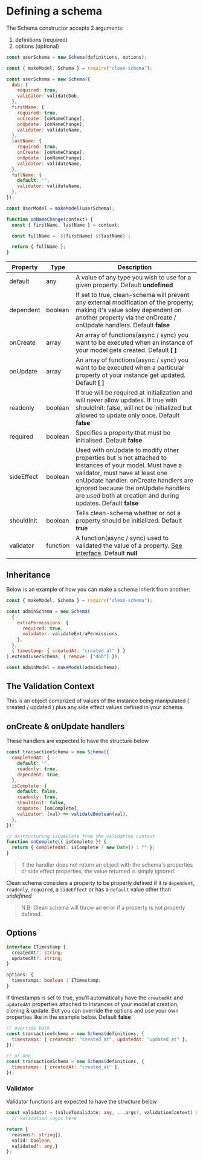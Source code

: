 # Defining a schema

The Schema constructor accepts 2 arguments:

1. definitions (required)
1. options (optional)

```javascript
const userSchema = new Schema(definitions, options);
```

```javascript
const { makeModel, Schema } = require("clean-schema");

const userSchema = new Schema({
  dob: {
    required: true,
    validator: validateDob,
  },
  firstName: {
    required: true,
    onCreate: [onNameChange],
    onUpdate: [onNameChange],
    validator: validateName,
  },
  lastName: {
    required: true,
    onCreate: [onNameChange],
    onUpdate: [onNameChange],
    validator: validateName,
  },
  fullName: {
    default: "",
    validator: validateName,
  },
});

const UserModel = makeModel(userSchema);

function onNameChange(context) {
  const { firstName, lastName } = context;

  const fullName = `${firstName} ${lastName}`;

  return { fullName };
}
```

| Property   | Type     | Description                                                                                                                                                                                                                                                                               |
| ---------- | -------- | ----------------------------------------------------------------------------------------------------------------------------------------------------------------------------------------------------------------------------------------------------------------------------------------- |
| default    | any      | A value of any type you wish to use for a given property. Default **undefined**                                                                                                                                                                                                           |
| dependent  | boolean  | If set to true, clean-schema will prevent any external modification of the property; making it's value soley dependent on another property via the onCreate / onUpdate handlers. Default **false**                                                                                        |
| onCreate   | array    | An array of functions(async / sync) you want to be executed when an instance of your model gets created. Default **[ ]**                                                                                                                                                                  |
| onUpdate   | array    | An array of functions(async / sync) you want to be executed when a particular property of your instance get updated. Default **[ ]**                                                                                                                                                      |
| readonly   | boolean  | If true will be required at initialization and will never allow updates. If true with shouldInit: false, will not be initialized but allowed to update only once. Default **false**                                                                                                       |
| required   | boolean  | Specifies a property that must be initialised. Default **false**                                                                                                                                                                                                                          |
| sideEffect | boolean  | Used with onUpdate to modify other properties but is not attached to instances of your model. Must have a validator, must have at least one onUpdate handler. onCreate handlers are ignored because the onUpdate handlers are used both at creation and during updates. Default **false** |
| shouldInit | boolean  | Tells clean-schema whether or not a property should be initialized. Default **true**                                                                                                                                                                                                      |
| validator  | function | A function(async / sync) used to validated the value of a property. [See interface](#validator-interface). Default **null**                                                                                                                                                               |

## Inheritance

Below is an example of how you can make a schema inherit from another:

```javascript
const { makeModel, Schema } = require("clean-schema");

const adminSchema = new Schema(
  {
    extraPermissions: {
      required: true,
      validator: validateExtraPermissions,
    },
  },
  { timestamp: { createdAt: "created_at" } }
).extend(userSchema, { remove: ["dob"] });

const AdminModel = makeModel(adminSchema);
```

## The Validation Context

This is an object comprized of values of the instance being manipulated ( created / updated ) plus any side effect values defined in your schema.

## onCreate & onUpdate handlers

These handlers are expected to have the structure below

```javascript
const transactionSchema = new Schema({
  completedAt: {
    default: "",
    readonly: true,
    dependent: true,
  },
  isComplete: {
    default: false,
    readonly: true,
    shouldInit: false,
    onUpdate: [onComplete],
    validator: (val) => validateBoolean(val),
  },
});

// destructuring isComplete from the validation context
function onComplete({ isComplete }) {
  return { completedAt: isComplete ? new Date() : "" };
}
```

> If the handler does not return an object with the schema's properties or side effect properties, the value returned is simply ignored.

Clean schema considers a property to be properly defined if it is `dependent`, `readonly`, `required`, a `sideEffect` or has a `default` value other than _undefined_

> N.B: Clean schema will throw an error if a property is not properly defined.

## Options

```typescript
interface ITimestamp {
  createdAt?: string;
  updatedAt?: string;
}

options: {
  timestamps: boolean | ITimestamp;
}
```

If timestamps is set to true, you'll automatically have the `createdAt` and `updatedAt` properties attached to instances of your model at creation, cloning & update. But you can override the options and use your own properties like in the example below. Default **false**

```javascript
// override both
const transactionSchema = new Schema(definitions, {
  timestamps: { createdAt: "created_at", updatedAt: "updated_at" },
});

// or one
const transactionSchema = new Schema(definitions, {
  timestamps: { createdAt: "created_at" },
});
```

### Validator

Validator functions are expected to have the structure below

```typescript
const validator = (valueToValidate: any, ...args?, validationContext) => {
  // validation logic here

return {
  reasons?: string[],
  valid: boolean,
  validated?: any,}
};
```
